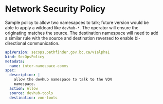 

# Network Security Policy

Sample policy to allow two namesapces to talk; future version would be able to apply a wildcard like `devhub-*`. The operator will ensure the originating matches the source. The destination namespace will need to add a similar rule with the source and destination reversed to enable bi-directional communication.

```yaml
apiVersion: secops.pathfinder.gov.bc.ca/v1alpha1
kind: SecOpsPolicy
metadata:
  name: inter-namespace-comms
spec:
  description: |
    allow the devhub namespace to talk to the VON
    namespace.
  action: Allow
  source: devhub-tools
  destination: von-tools
``` 